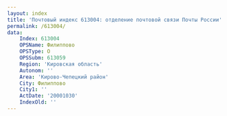 ```yaml
---
layout: index
title: 'Почтовый индекс 613004: отделение почтовой связи Почты России'
permalink: /613004/
data:
    Index: 613004
    OPSName: Филиппово
    OPSType: О
    OPSSubm: 613059
    Region: 'Кировская область'
    Autonom: ''
    Area: 'Кирово-Чепецкий район'
    City: Филиппово
    City1: ''
    ActDate: '20001030'
    IndexOld: ''
---
```

